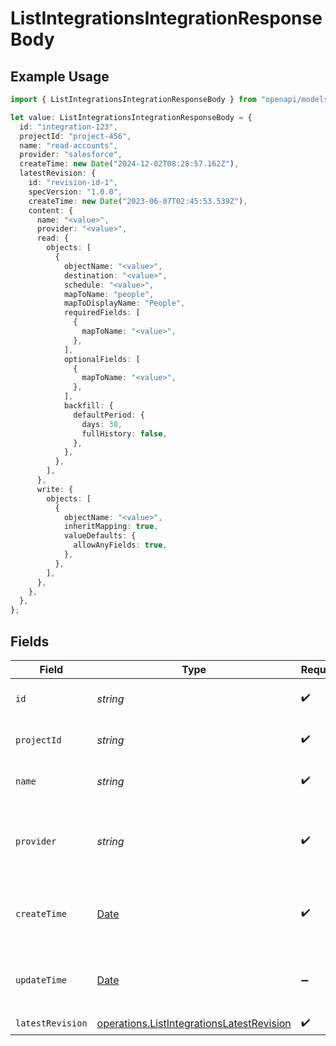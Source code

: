 # ListIntegrationsIntegrationResponseBody

## Example Usage

```typescript
import { ListIntegrationsIntegrationResponseBody } from "openapi/models/operations";

let value: ListIntegrationsIntegrationResponseBody = {
  id: "integration-123",
  projectId: "project-456",
  name: "read-accounts",
  provider: "salesforce",
  createTime: new Date("2024-12-02T08:28:57.162Z"),
  latestRevision: {
    id: "revision-id-1",
    specVersion: "1.0.0",
    createTime: new Date("2023-06-07T02:45:53.539Z"),
    content: {
      name: "<value>",
      provider: "<value>",
      read: {
        objects: [
          {
            objectName: "<value>",
            destination: "<value>",
            schedule: "<value>",
            mapToName: "people",
            mapToDisplayName: "People",
            requiredFields: [
              {
                mapToName: "<value>",
              },
            ],
            optionalFields: [
              {
                mapToName: "<value>",
              },
            ],
            backfill: {
              defaultPeriod: {
                days: 30,
                fullHistory: false,
              },
            },
          },
        ],
      },
      write: {
        objects: [
          {
            objectName: "<value>",
            inheritMapping: true,
            valueDefaults: {
              allowAnyFields: true,
            },
          },
        ],
      },
    },
  },
};
```

## Fields

| Field                                                                                                  | Type                                                                                                   | Required                                                                                               | Description                                                                                            | Example                                                                                                |
| ------------------------------------------------------------------------------------------------------ | ------------------------------------------------------------------------------------------------------ | ------------------------------------------------------------------------------------------------------ | ------------------------------------------------------------------------------------------------------ | ------------------------------------------------------------------------------------------------------ |
| `id`                                                                                                   | *string*                                                                                               | :heavy_check_mark:                                                                                     | The integration ID.                                                                                    | integration-123                                                                                        |
| `projectId`                                                                                            | *string*                                                                                               | :heavy_check_mark:                                                                                     | The Ampersand project ID.                                                                              | project-456                                                                                            |
| `name`                                                                                                 | *string*                                                                                               | :heavy_check_mark:                                                                                     | The integration name.                                                                                  | read-accounts                                                                                          |
| `provider`                                                                                             | *string*                                                                                               | :heavy_check_mark:                                                                                     | The SaaS provider that this integration connects to.                                                   | salesforce                                                                                             |
| `createTime`                                                                                           | [Date](https://developer.mozilla.org/en-US/docs/Web/JavaScript/Reference/Global_Objects/Date)          | :heavy_check_mark:                                                                                     | The time the integration was created.                                                                  |                                                                                                        |
| `updateTime`                                                                                           | [Date](https://developer.mozilla.org/en-US/docs/Web/JavaScript/Reference/Global_Objects/Date)          | :heavy_minus_sign:                                                                                     | The time the integration was last updated.                                                             |                                                                                                        |
| `latestRevision`                                                                                       | [operations.ListIntegrationsLatestRevision](../../models/operations/listintegrationslatestrevision.md) | :heavy_check_mark:                                                                                     | N/A                                                                                                    |                                                                                                        |